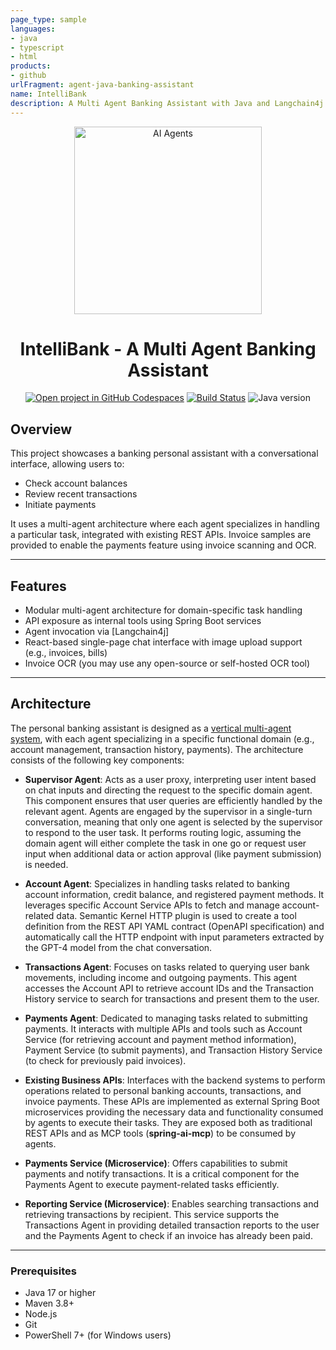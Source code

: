 ```yaml
---
page_type: sample
languages:
- java
- typescript
- html
products:
- github
urlFragment: agent-java-banking-assistant
name: IntelliBank
description: A Multi Agent Banking Assistant with Java and Langchain4j
---
```


<div align="center">

<img src="docs/assets/robot_redthinking.PNG" alt="AI Agents" width="300"/>


# IntelliBank - A Multi Agent Banking Assistant

[![Open project in GitHub Codespaces](https://img.shields.io/badge/Codespaces-Open-blue?style=flat-square&logo=github)](https://codespaces.new/azure-samples/agent-openai-java-banking-assistant?hide_repo_select=true&ref=main&quickstart=true)
[![Build Status](https://img.shields.io/github/actions/workflow/status/azure-samples/agent-openai-java-banking-assistant/azure-dev.yaml?style=flat-square&label=Build)](https://github.com/azure-samples/agent-openai-java-banking-assistant/actions)
![Java version](https://img.shields.io/badge/Java->=17-3c873a?style=flat-square)

</div>

## Overview

This project showcases a banking personal assistant with a conversational interface, allowing users to:
- Check account balances
- Review recent transactions
- Initiate payments

It uses a multi-agent architecture where each agent specializes in handling a particular task, integrated with existing REST APIs. Invoice samples are provided to enable the payments feature using invoice scanning and OCR.

---

## Features

- Modular multi-agent architecture for domain-specific task handling  
- API exposure as internal tools using Spring Boot services  
- Agent invocation via [Langchain4j]  
- React-based single-page chat interface with image upload support (e.g., invoices, bills)  
- Invoice OCR (you may use any open-source or self-hosted OCR tool) 
---

## Architecture

The personal banking assistant is designed as a [vertical multi-agent system](./docs/multi-agents/introduction.md), with each agent specializing in a specific functional domain (e.g., account management, transaction history, payments). The architecture consists of the following key components:
  
- **Supervisor Agent**: Acts as a user proxy, interpreting user intent based on chat inputs and directing the request to the specific domain agent. This component ensures that user queries are efficiently handled by the relevant agent. Agents are engaged by the supervisor in a single-turn conversation, meaning that only one agent is selected by the supervisor to respond to the user task. It performs routing logic, assuming the domain agent will either complete the task in one go or request user input when additional data or action approval (like payment submission) is needed.
- **Account Agent**: Specializes in handling tasks related to banking account information, credit balance, and registered payment methods. It leverages specific Account Service APIs to fetch and manage account-related data. Semantic Kernel HTTP plugin is used to create a tool definition from the REST API YAML contract (OpenAPI specification) and automatically call the HTTP endpoint with input parameters extracted by the GPT-4 model from the chat conversation.
- **Transactions Agent**: Focuses on tasks related to querying user bank movements, including income and outgoing payments. This agent accesses the Account API to retrieve account IDs and the Transaction History service to search for transactions and present them to the user.
- **Payments Agent**: Dedicated to managing tasks related to submitting payments. It interacts with multiple APIs and tools such as Account Service (for retrieving account and payment method information), Payment Service (to submit payments), and Transaction History Service (to check for previously paid invoices).
- **Existing Business APIs**: Interfaces with the backend systems to perform operations related to personal banking accounts, transactions, and invoice payments. These APIs are implemented as external Spring Boot microservices providing the necessary data and functionality consumed by agents to execute their tasks. They are exposed both as traditional REST APIs and as MCP tools (**spring-ai-mcp**) to be consumed by agents.
- **Payments Service (Microservice)**: Offers capabilities to submit payments and notify transactions. It is a critical component for the Payments Agent to execute payment-related tasks efficiently.

- **Reporting Service (Microservice)**: Enables searching transactions and retrieving transactions by recipient. This service supports the Transactions Agent in providing detailed transaction reports to the user and the Payments Agent to check if an invoice has already been paid.
---

### Prerequisites

- Java 17 or higher 
- Maven 3.8+  
- Node.js  
- Git  
- PowerShell 7+ (for Windows users)
